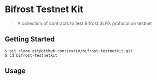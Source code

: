 # Bifrost Testnet Kit
> A collection of contracts to test Bifrost SLPX protocol on testnet

## Getting Started

```shell
$ git clone git@github.com:zxstim/bifrost-testnetkit.git
$ cd bifrost-testnetkit
```

## Usage


